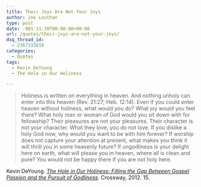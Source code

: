 ```yaml
---
title: Their Joys Are Not Your Joys
author: Joe Louthan
type: post
date: -001-11-30T00:00:00+00:00
url: /quotes/their-joys-are-not-your-joys/
dsq_thread_id:
  - 2367333810
categories:
  - Quotes
tags:
  - Kevin DeYoung
  - The Hole in Our Holiness

---
```

> Holiness is written on everything in heaven. And nothing unholy can enter into this heaven (Rev. 21:27; Heb. 12:14). Even if you could enter heaven without holiness, what would you do? What joy would you feel there? What holy man or woman of God would you sit down with for fellowship? Their pleasures are not your pleasures. Their character is not your character. What they love, you do not love. If you dislike a holy God now, why would you want to be with him forever? If worship does not capture your attention at present, what makes you think it will thrill you in some heavenly future? If ungodliness is your delight here on earth, what will please you in heaven, where all is clean and pure? You would not be happy there if you are not holy here.

Kevin DeYoung. [_The Hole in Our Holiness: Filling the Gap Between Gospel Passion and the Pursuit of Godliness_][1]. Crossway, 2012. 15.

 [1]: https://www.amazon.com/dp/1433533340/ref=as_li_ss_til?tag=iamlipr-20&camp=0&creative=0&linkCode=as4&creativeASIN=1433533340&adid=0TXBBK1E8J4ME0A4MW7J&
